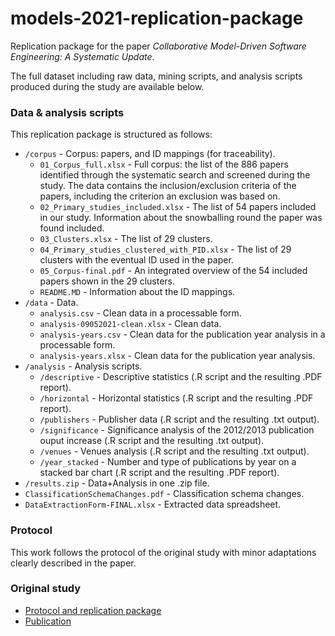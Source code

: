 
# models-2021-replication-package

Replication package for the paper _Collaborative Model-Driven Software Engineering: A Systematic Update_.

The full dataset including raw data, mining scripts, and analysis scripts produced during the study are available below.

### Data & analysis scripts

This replication package is structured as follows:
* `/corpus` - Corpus: papers, and ID mappings (for traceability).
  * `01_Corpus_full.xlsx` - Full corpus: the list of the 886 papers identified through the systematic search and screened during the study. The data contains the inclusion/exclusion criteria of the papers, including the criterion an exclusion was based on.
  * `02_Primary_studies_included.xlsx` - The list of 54 papers included in our study. Information about the snowballing round the paper was found included.
  * `03_Clusters.xlsx` - The list of 29 clusters.
  * `04_Primary_studies_clustered_with_PID.xlsx` - The list of 29 clusters with the eventual ID used in the paper.
  * `05_Corpus-final.pdf` - An integrated overview of the 54 included papers shown in the 29 clusters.
  * `README.MD` - Information about the ID mappings.
* `/data` - Data.
   * `analysis.csv` - Clean data in a processable form.
   * `analysis-09052021-clean.xlsx` - Clean data.
   * `analysis-years.csv` - Clean data for the publication year analysis in a processable form.
   * `analysis-years.xlsx` - Clean data for the publication year analysis.
* `/analysis` - Analysis scripts.
   * `/descriptive` - Descriptive statistics (.R script and the resulting .PDF report).
   * `/horizontal` - Horizontal statistics (.R script and the resulting .PDF report).
   * `/publishers` - Publisher data (.R script and the resulting .txt output).
   * `/significance` - Significance analysis of the 2012/2013 publication ouput increase (.R script and the resulting .txt output).
   * `/venues` - Venues analysis (.R script and the resulting .txt output).
   * `/year_stacked` - Number and type of publications by year on a stacked bar chart (.R script and the resulting .PDF report).
* `/results.zip` - Data+Analysis in one .zip file.
* `ClassificationSchemaChanges.pdf` - Classification schema changes.
* `DataExtractionForm-FINAL.xlsx` - Extracted data spreadsheet.

### Protocol

This work follows the protocol of the original study with minor adaptations clearly described in the paper.

### Original study
* [Protocol and replication package](http://people.disim.univaq.it/mirco.franzago/collaborativeMDSE)
* [Publication](https://ieeexplore.ieee.org/document/8047991/)

